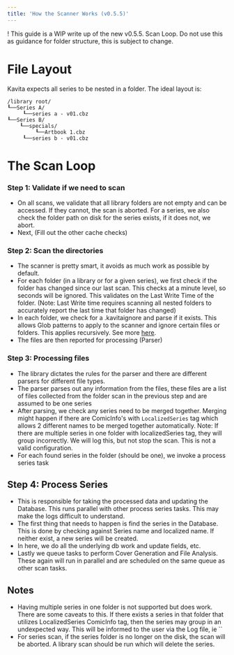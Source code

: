 ```yaml
---
title: 'How the Scanner Works (v0.5.5)'
---
```


! This guide is a WIP write up of the new v0.5.5. Scan Loop. Do not use this as guidance for folder structure, this is subject to change. 

# File Layout
Kavita expects all series to be nested in a folder. The ideal layout is:
``` 
/library root/
┖──Series A/
     ┖──series a - v01.cbz
┖──Series B/
    ┖──specials/
         ┖──Artbook 1.cbz
     ┖──series b - v01.cbz
```


# The Scan Loop

### Step 1: Validate if we need to scan
- On all scans, we validate that all library folders are not empty and can be accessed. If they cannot, the scan is aborted. For a series, we also check the folder path on disk for the series exists, if it does not, we abort. 
- Next, (Fill out the other cache checks)

### Step 2: Scan the directories
- The scanner is pretty smart, it avoids as much work as possible by default. 
- For each folder (in a library or for a given series), we first check if the folder has changed since our last scan. This checks at a minute level, so seconds will be ignored. This validates on the Last Write Time of the folder. (Note: Last Write time requires scanning all nested folders to accurately report the last time that folder has changed)
- In each folder, we check for a .kavitaignore and parse if it exists. This allows Glob patterns to apply to the scanner and ignore certain files or folders. This applies recursively. See more [here]().
- The files are then reported for processing (Parser)

### Step 3: Processing files
- The library dictates the rules for the parser and there are different parsers for different file types. 
- The parser parses out any information from the files, these files are a list of files collected from the folder scan in the previous step and are assumed to be one series
- After parsing, we check any series need to be merged together. Merging might happen if there are ComicInfo's with `LocalizedSeries` tag which allows 2 different names to be merged together automatically. Note: If there are multiple series in one folder with localizedSeries tag, they will group incorrectly. We will log this, but not stop the scan. This is not a valid configuration.
- For each found series in the folder (should be one), we invoke a process series task

## Step 4: Process Series
- This is responsible for taking the processed data and updating the Database. This runs parallel with other process series tasks. This may make the logs difficult to understand.
- The first thing that needs to happen is find the series in the Database. This is done by checking against Series name and localized name. If neither exist, a new series will be created.
- In here, we do all the underlying db work and update fields, etc.
- Lastly we queue tasks to perform Cover Generation and File Analysis. These again will run in parallel and are scheduled on the same queue as other scan tasks. 


## Notes
- Having multiple series in one folder is not supported but does work. There are some caveats to this. If there exists a series in that folder that utilizes LocalizedSeries ComicInfo tag, then the series may group in an undexpected way. This will be informed to the user via the Log file, ie ``
- For series scan, if the series folder is no longer on the disk, the scan will be aborted. A library scan should be run which will delete the series. 